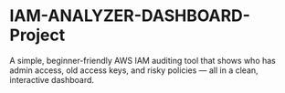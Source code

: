 # IAM-ANALYZER-DASHBOARD-Project
A simple, beginner-friendly AWS IAM auditing tool that shows who has admin access, old access keys, and risky policies — all in a clean, interactive dashboard.
